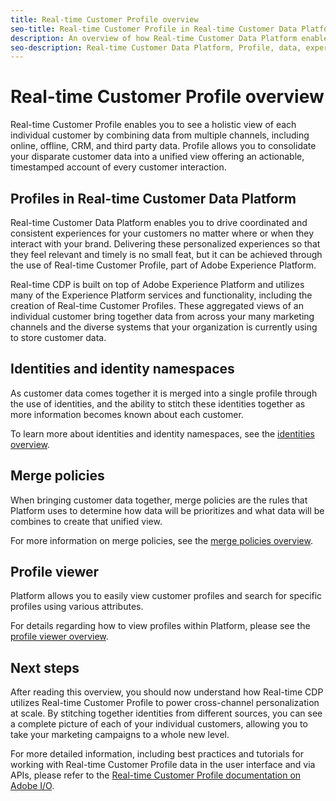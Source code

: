 ```yaml
---
title: Real-time Customer Profile overview
seo-title: Real-time Customer Profile in Real-time Customer Data Platform
description: An overview of how Real-time Customer Data Platform enables you to drive coordinated, consistent, relevant experiences for your customers using Real-time Customer Profiles.
seo-description: Real-time Customer Data Platform, Profile, data, experiences, channels
---
```


# Real-time Customer Profile overview

Real-time Customer Profile enables you to see a holistic view of each individual customer by combining data from multiple channels, including online, offline, CRM, and third party data. Profile allows you to consolidate your disparate customer data into a unified view offering an actionable, timestamped account of every customer interaction.

## Profiles in Real-time Customer Data Platform

Real-time Customer Data Platform enables you to drive coordinated and consistent experiences for your customers no matter where or when they interact with your brand. Delivering these personalized experiences so that they feel relevant and timely is no small feat, but it can be achieved through the use of Real-time Customer Profile, part of Adobe Experience Platform.

Real-time CDP is built on top of Adobe Experience Platform and utilizes many of the Experience Platform services and functionality, including the creation of Real-time Customer Profiles. These aggregated views of an individual customer bring together data from across your many marketing channels and the diverse systems that your organization is currently using to store customer data.

## Identities and identity namespaces

As customer data comes together it is merged into a single profile through the use of identities, and the ability to stitch these identities together as more information becomes known about each customer.

To learn more about identities and identity namespaces, see the [identities overview](/help/rtcdp/profile/identities-overview.md).

## Merge policies

When bringing customer data together, merge policies are the rules that Platform uses to determine how data will be prioritizes and what data will be combines to create that unified view.

For more information on merge policies, see the [merge policies overview](/help/rtcdp/profile/merge-policies.md).

## Profile viewer

Platform allows you to easily view customer profiles and search for specific profiles using various attributes. 

For details regarding how to view profiles within Platform, please see the [profile viewer overview](/help/rtcdp/profile/profile-viewer.md).

## Next steps

After reading this overview, you should now understand how Real-time CDP utilizes Real-time Customer Profile to power cross-channel personalization at scale. By stitching together identities from different sources, you can see a complete picture of each of your individual customers, allowing you to take your marketing campaigns to a whole new level.

For more detailed information, including best practices and tutorials for working with Real-time Customer Profile data in the user interface and via APIs, please refer to the [Real-time Customer Profile documentation on Adobe I/O](https://www.adobe.io/apis/experienceplatform/home/profile-identity-segmentation/profile-identity-segmentation-services.html#!api-specification/markdown/narrative/technical_overview/unified_profile_architectural_overview/unified_profile_architectural_overview.md).